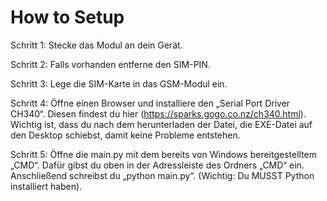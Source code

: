 # How to Setup


Schritt 1: Stecke das Modul an dein Gerät.

Schritt 2: Falls vorhanden entferne den SIM-PIN.

Schritt 3: Lege die SIM-Karte in das GSM-Modul ein.

Schritt 4: Öffne einen Browser und installiere den „Serial Port Driver CH340“. Diesen findest du hier (https://sparks.gogo.co.nz/ch340.html). Wichtig ist, dass du nach dem herunterladen der Datei, die EXE-Datei auf den Desktop schiebst, damit keine Probleme entstehen. 

Schritt 5: Öffne die main.py mit dem bereits von Windows bereitgestelltem „CMD“. Dafür gibst du oben in der Adressleiste des Ordners „CMD“ ein. Anschließend schreibst du „python main.py“. (Wichtig: Du MUSST Python installiert haben).
